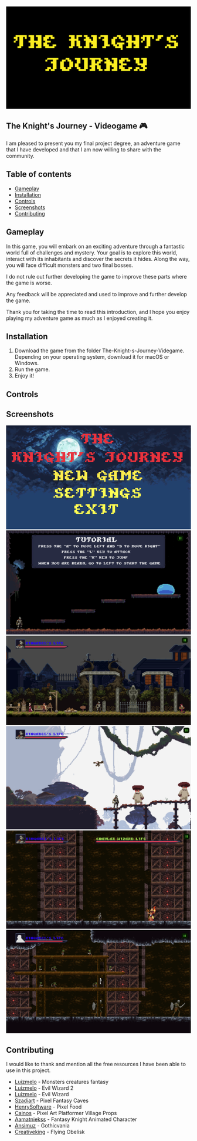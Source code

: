 
![logoGame](images/intro.png)

## The Knight's Journey - Videogame :video_game:

I am pleased to present you my final project degree, an adventure game that I have developed and that I am now willing to share with the community.

## Table of contents

* [Gameplay](#gameplay)
* [Installation](#installation)
* [Controls](#controls)
* [Screenshots](#screenshots)
* [Contributing](#contributing)


## Gameplay

In this game, you will embark on an exciting adventure through a fantastic world full of challenges and mystery. Your goal is to explore this world, interact with its inhabitants and discover the secrets it hides. Along the way, you will face difficult monsters and two final bosses.

I do not rule out further developing the game to improve these parts where the game is worse.

Any feedback will be appreciated and used to improve and further develop the game.

Thank you for taking the time to read this introduction, and I hope you enjoy playing my adventure game as much as I enjoyed creating it.

## Installation

1. Download the game from the folder The-Knight-s-Journey-Videgame. Depending on your operating system, download it for macOS or Windows.
2. Run the game.
3. Enjoy it!

## Controls


## Screenshots

![menu](images/mainmenu.png)
![tutorial](images/tutorial.png)
![city](images/city.png)
![forest](images/woodscene.png)
![cave](images/caveboss.png)
![cavegoblins](images/cavegoblins.png)




## Contributing

I would like to thank and mention all the free resources I have been able to use in this project.

* [Luizmelo](https://luizmelo.itch.io/monsters-creatures-fantasy) - Monsters creatures fantasy
* [Luizmelo](https://luizmelo.itch.io/evil-wizard-2) - Evil Wizard 2
* [Luizmelo](https://luizmelo.itch.io/evil-wizard) - Evil Wizard
* [Szadiart](https://szadiart.itch.io/pixel-fantasy-caves) - Pixel Fantasy Caves
* [HenrySoftware](https://henrysoftware.itch.io/pixel-food) - Pixel Food
* [Cainos](https://cainos.itch.io/pixel-art-platformer-village-props) - Pixel Art Platformer Village Props
* [Aamatniekss](https://aamatniekss.itch.io/fantasy-knight-free-pixelart-animated-character) - Fantasy Knight Animated Character
* [Ansimuz](https://ansimuz.itch.io/gothicvania-town) - Gothicvania
* [Creativeking](https://creativekind.itch.io/flying-obelisk) - Flying Obelisk